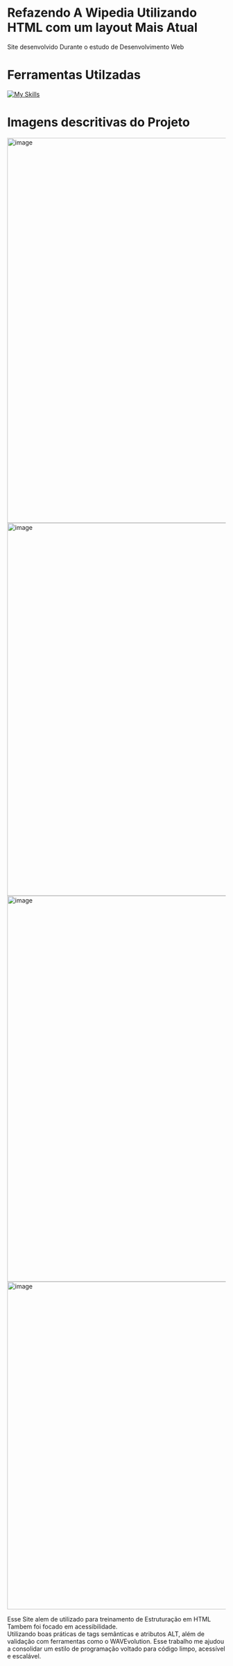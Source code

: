 # Refazendo A Wipedia Utilizando HTML com um layout Mais Atual 
  Site desenvolvido Durante o estudo de Desenvolvimento Web 

# Ferramentas Utilzadas    
  [![My Skills](https://skillicons.dev/icons?i=html,css)](https://skillicons.dev)

# Imagens descritivas do Projeto 
  <img width="1896" height="886" alt="image" src="https://github.com/user-attachments/assets/66cedf4a-5acf-488d-af2b-e8c8cd89ce97" />

  <img width="1890" height="858" alt="image" src="https://github.com/user-attachments/assets/84780be3-db7e-4c4b-bc91-295c72306f60" />

  <img width="1894" height="888" alt="image" src="https://github.com/user-attachments/assets/f1c61473-7946-4b4d-b9cc-6b722590ac49" />

  <img width="1885" height="754" alt="image" src="https://github.com/user-attachments/assets/d92df3b6-9d1f-4999-bf24-fab5ffc7ea00" />


  Esse Site alem de utilizado para treinamento de Estruturação em HTML Tambem foi focado em acessibilidade.  
  Utilizando boas práticas de tags semânticas e atributos ALT, além de validação com ferramentas como o WAVEvolution. Esse trabalho me ajudou a consolidar um estilo de programação voltado para código limpo, acessível e escalável.
